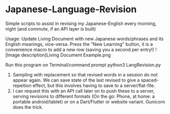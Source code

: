 # Japanese-Language-Revision
Simple scripts to assist in revising my Japanese-English every morning, night (and commute, if an API layer is built)

Usage:
Update Living Document with new Japanese words/phrases and its English meanings, vice-versa.
	Press the "New Learning" button, it is a convenience macro to add a new row (saving you a second per entry!)
![Image description]Living Document Example.png


Run this program on Terminal/command prompt
	python3 LangRevision.py


1. Sampling with replacement so that revised words in a session do not appear again. We can save state of the last revised to give a spaced-repeition effect, but this involves having to save to a server/flat-file.
2. I can request this with an API call later on to push these to a server, serving revisions to different formats (On the go: Phone, at home: a portable android/tablet) or on a Dart/Flutter or website variant. Gunicorn does the trick.
